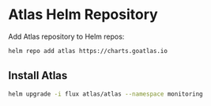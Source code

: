 # Atlas Helm Repository

Add Atlas repository to Helm repos:

```bash
helm repo add atlas https://charts.goatlas.io
```

## Install Atlas

```bash
helm upgrade -i flux atlas/atlas --namespace monitoring 
```
